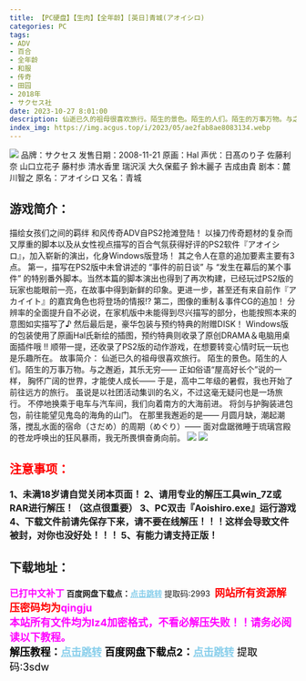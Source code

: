 ```yaml
---
title: 【PC硬盘】【生肉】【全年龄】[英日]青城(アオイシロ)
categories: PC
tags:
- ADV
- 百合
- 全年龄
- 和服
- 传奇
- 田园
- 2018年
- サクセス社
date: 2023-10-27 8:01:00
description: 仙逝已久的祖母很喜欢旅行。陌生的景色。陌生的人们。陌生的万事万物。与之邂逅，其乐无穷——正如俗语“屋高好长个”说的一样，胸怀广阔的世界，才能使人成长——于是，高中二年级的暑假，我也开始了前往远方的旅行。虽说是以社团活动集训的名义，不过这毫无疑问也是一场旅行。不停地换乘于电车与汽车间，我们向着南方的大海前进。将剑与护胸装进包包，前往能望见鬼岛的海角的山门。
index_img: https://img.acgus.top/i/2023/05/ae2fab8ae8083134.webp
---
```

![](https://img.acgus.top/i/2023/05/ae2fab8ae8083134.webp)
品牌：サクセス
发售日期：2008-11-21
原画：Hal
声优：日髙のり子 佐藤利奈 山口立花子 藤村歩 清水香里 瑞沢渓 大久保藍子 鈴木麗子 吉成由貴
剧本：麓川智之
原名：アオイシロ
又名：青城

## 游戏简介：
描绘女孩们之间的羁绊 和风传奇ADV自PS2抢滩登陆！
以操刀传奇题材的复杂而又厚重的脚本以及从女性视点描写的百合气氛获得好评的PS2软件『アオイシロ』，加入崭新的演出，化身Windows版登场！
其之令人在意的追加要素主要有3点。
第一，描写在PS2版中未曾讲述的 “事件的前日谈” 与 “发生在幕后的某个事件” 的特别番外脚本。当然本篇的脚本演出也得到了再次构建，已经玩过PS2版的玩家也能眼前一亮，在故事中得到新鲜的印象。更进一步，甚至还有来自前作『アカイイト』的嘉宾角色也将登场的情报!?
第二，图像的重制＆事件CG的追加！
分辨率的全面提升自不必说，在家机版中未能得到尽兴描写的部分，也能按照本来的意图如实描写了♪
然后最后是，豪华包装与预约特典的附赠DISK！
Windows版的包装使用了原画Hal氏新绘的插图，预约特典则收录了原创DRAMA＆电脑用桌面插件哦 !!
顺带一提，还收录了PS2版的动作游戏，在想要转变心情时玩一玩也是乐趣所在。
故事简介：
仙逝已久的祖母很喜欢旅行。
陌生的景色。陌生的人们。陌生的万事万物。与之邂逅，其乐无穷——
正如俗语“屋高好长个”说的一样，
胸怀广阔的世界，才能使人成长——
于是，高中二年级的暑假，我也开始了前往远方的旅行。
虽说是以社团活动集训的名义，不过这毫无疑问也是一场旅行。
不停地换乘于电车与汽车间，我们向着南方的大海前进。
将剑与护胸装进包包，前往能望见鬼岛的海角的山门。
在那里我邂逅的是——
月圆月缺，潮起潮落，搅乱水面的宿命（さだめ）的周期（めぐり）——
面对盘踞微睡于琉璃宫殿的苍龙呼唤出的狂风暴雨，我无所畏惧奋勇向前。
![](https://img.acgus.top/i/2023/05/936f27032d083141.webp)
![](https://img.acgus.top/i/2023/05/5a3c7a2fa8083138.webp)





## <font color=#FF0000 >注意事项：</font>
<font size=3><b>1、未满18岁请自觉关闭本页面！
2、请用专业的解压工具win_7Z或RAR进行解压！（这点很重要）
3、PC双击『Aoishiro.exe』运行游戏
4、下载文件前请先保存下来，请不要在线解压！！！这样会导致文件被封，对你也没好处！！！
5、有能力请支持正版！</b></font>

## 下载地址：
<font color=#FF00FF size=3><b>已打中文补丁</b></font>
<b>百度网盘下载点：</b><a href="https://pan.baidu.com/s/18rv8Bnct7QhP_9prw9C7KQ?pwd=2993" style="color: #87CEEB;"><b>点击跳转</b></a> 提取码:2993
<a style="padding: 0" href="https://post.qingju.org/AD/"><img style="max-width:100%" src="https://img.acgus.top/i/2024/07/478f689b8021d8d499ab43d21acf137a.gif" alt=""></a>
<b><font color=#FF0000 size=4>网站所有资源解压密码均为</b></font><b><font color=#FF00FF size=4>qingju</font><font color=#FF0000 ></font></b><br><b><font color=#FF00FF size=4>本站所有文件均为lz4加密格式，不看必解压失败！！请务必阅读以下教程。</b></font><br><b><font color=#000 size=4>解压教程：</b><a href="https://post.qingju.org/tutorial/000/" style="color: #87CEEB;"><b>点击跳转</b></a>
<b>百度网盘下载点2：</b><a href="https://pan.baidu.com/s/18JeThLjYsDHLuUpeQA9O8g?pwd=3sdw" style="color: #87CEEB;"><b>点击跳转</b></a> 提取码:3sdw
